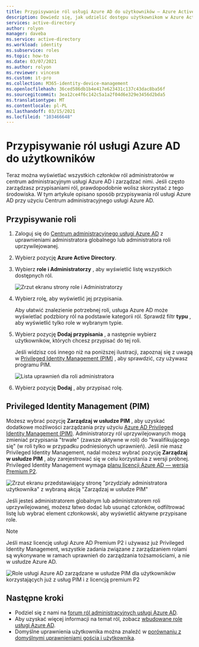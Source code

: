 ```yaml
---
title: Przypisywanie ról usługi Azure AD do użytkowników — Azure Active Directory
description: Dowiedz się, jak udzielić dostępu użytkownikom w Azure Active Directory, przypisując role usługi Azure AD.
services: active-directory
author: rolyon
manager: daveba
ms.service: active-directory
ms.workload: identity
ms.subservice: roles
ms.topic: how-to
ms.date: 03/07/2021
ms.author: rolyon
ms.reviewer: vincesm
ms.custom: it-pro
ms.collection: M365-identity-device-management
ms.openlocfilehash: 36ced586db1b4e417e623431c137c43dac8ba56f
ms.sourcegitcommit: 3ea12ce4f6c142c5a1a2f04d6e329e3456d2bda5
ms.translationtype: MT
ms.contentlocale: pl-PL
ms.lasthandoff: 03/15/2021
ms.locfileid: "103466648"
---
```

# <a name="assign-azure-ad-roles-to-users"></a>Przypisywanie ról usługi Azure AD do użytkowników

Teraz można wyświetlać wszystkich członków ról administratorów w centrum administracyjnym usługi Azure AD i zarządzać nimi. Jeśli często zarządzasz przypisaniami ról, prawdopodobnie wolisz skorzystać z tego środowiska. W tym artykule opisano sposób przypisywania ról usługi Azure AD przy użyciu Centrum administracyjnego usługi Azure AD.

## <a name="assign-a-role"></a>Przypisywanie roli

1. Zaloguj się do [Centrum administracyjnego usługi Azure AD](https://aad.portal.azure.com) z uprawnieniami administratora globalnego lub administratora roli uprzywilejowanej.

1. Wybierz pozycję **Azure Active Directory**.

1. Wybierz **role i Administratorzy** , aby wyświetlić listę wszystkich dostępnych ról.

    ![Zrzut ekranu strony role i Administratorzy](./media/manage-roles-portal/roles-and-administrators.png)

1. Wybierz rolę, aby wyświetlić jej przypisania.

    Aby ułatwić znalezienie potrzebnej roli, usługa Azure AD może wyświetlać podzbiory ról na podstawie kategorii ról. Sprawdź filtr **typu** , aby wyświetlić tylko role w wybranym typie.

1. Wybierz pozycję **Dodaj przypisania** , a następnie wybierz użytkowników, których chcesz przypisać do tej roli.

    Jeśli widzisz coś innego niż na poniższej ilustracji, zapoznaj się z uwagą w [Privileged Identity Management (PIM)](#privileged-identity-management-pim) , aby sprawdzić, czy używasz programu PIM.

    ![Lista uprawnień dla roli administratora](./media/manage-roles-portal/add-assignments.png)

1. Wybierz pozycję **Dodaj** , aby przypisać rolę.

## <a name="privileged-identity-management-pim"></a>Privileged Identity Management (PIM)

Możesz wybrać pozycję **Zarządzaj w usłudze PIM** , aby uzyskać dodatkowe możliwości zarządzania przy użyciu [Azure AD Privileged Identity Management (PIM)](../privileged-identity-management/pim-configure.md). Administratorzy ról uprzywilejowanych mogą zmieniać przypisania "trwałe" (zawsze aktywne w roli) do "kwalifikującego się" (w roli tylko w przypadku podniesionych uprawnień). Jeśli nie masz Privileged Identity Management, nadal możesz wybrać pozycję **Zarządzaj w usłudze PIM** , aby zarejestrować się w celu korzystania z wersji próbnej. Privileged Identity Management wymaga [planu licencji Azure AD — wersja Premium P2](../privileged-identity-management/subscription-requirements.md).

![Zrzut ekranu przedstawiający stronę "przydziały administratora użytkownika" z wybraną akcją "Zarządzaj w usłudze PIM"](./media/manage-roles-portal/member-list-pim.png)

Jeśli jesteś administratorem globalnym lub administratorem roli uprzywilejowanej, możesz łatwo dodać lub usunąć członków, odfiltrować listę lub wybrać element członkowski, aby wyświetlić aktywne przypisane role.

> [!Note]
> Jeśli masz licencję usługi Azure AD Premium P2 i używasz już Privileged Identity Management, wszystkie zadania związane z zarządzaniem rolami są wykonywane w ramach uprawnień do zarządzania tożsamościami, a nie w usłudze Azure AD.
>
> ![Role usługi Azure AD zarządzane w usłudze PIM dla użytkowników korzystających już z usług PIM i z licencją premium P2](./media/manage-roles-portal/pim-manages-roles-for-p2.png)

## <a name="next-steps"></a>Następne kroki

* Podziel się z nami na [forum ról administracyjnych usługi Azure AD](https://feedback.azure.com/forums/169401-azure-active-directory?category_id=166032).
* Aby uzyskać więcej informacji na temat ról, zobacz [wbudowane role usługi Azure AD](permissions-reference.md).
* Domyślne uprawnienia użytkownika można znaleźć w [porównaniu z domyślnymi uprawnieniami gościa i użytkownika](../fundamentals/users-default-permissions.md).
